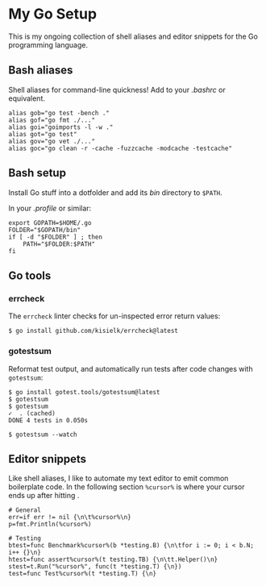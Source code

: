 
# My Go Setup

This is my ongoing collection of shell aliases and editor snippets for the
Go programming language.


## Bash aliases

Shell aliases for command-line quickness! Add to your *.bashrc* or equivalent.

	alias gob="go test -bench ."
	alias gof="go fmt ./..."
	alias goi="goimports -l -w ."
	alias got="go test"
	alias gov="go vet ./..."
	alias goc="go clean -r -cache -fuzzcache -modcache -testcache"


## Bash setup

Install Go stuff into a dotfolder and add its *bin* directory to `$PATH`.

In your *.profile* or similar:

	export GOPATH=$HOME/.go
	FOLDER="$GOPATH/bin"
	if [ -d "$FOLDER" ] ; then
		PATH="$FOLDER:$PATH"
	fi


## Go tools

### errcheck

The `errcheck` linter checks for un-inspected error return values:

	$ go install github.com/kisielk/errcheck@latest

### gotestsum

Reformat test output, and automatically run tests after code changes
with `gotestsum`:

	$ go install gotest.tools/gotestsum@latest
	$ gotestsum
	$ gotestsum
	✓  . (cached)
	DONE 4 tests in 0.050s

	$ gotestsum --watch


## Editor snippets

Like shell aliases, I like to automate my text editor to emit common
boilerplate code. In the following section `%cursor%` is where your cursor
ends up after hitting *<tab>*.

	# General
	err=if err != nil {\n\t%cursor%\n}
	p=fmt.Println(%cursor%)

	# Testing
	btest=func Benchmark%cursor%(b *testing.B) {\n\tfor i := 0; i < b.N; i++ {}\n}
	htest=func assert%cursor%(t testing.TB) {\n\tt.Helper()\n}
	stest=t.Run("%cursor%", func(t *testing.T) {\n})
	test=func Test%cursor%(t *testing.T) {\n}
